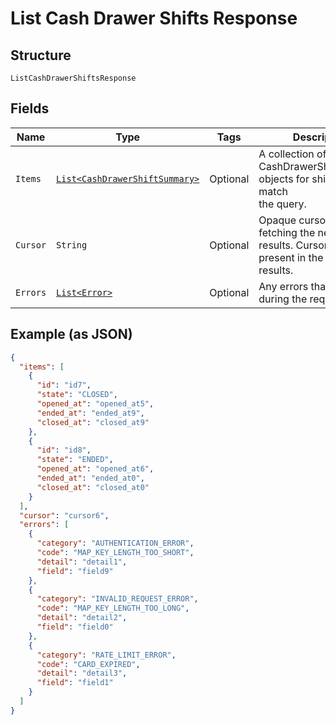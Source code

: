 
# List Cash Drawer Shifts Response

## Structure

`ListCashDrawerShiftsResponse`

## Fields

| Name | Type | Tags | Description | Getter |
|  --- | --- | --- | --- | --- |
| `Items` | [`List<CashDrawerShiftSummary>`](/doc/models/cash-drawer-shift-summary.md) | Optional | A collection of CashDrawerShiftSummary objects for shifts that match<br>the query. | List<CashDrawerShiftSummary> getItems() |
| `Cursor` | `String` | Optional | Opaque cursor for fetching the next page of results. Cursor is not<br>present in the last page of results. | String getCursor() |
| `Errors` | [`List<Error>`](/doc/models/error.md) | Optional | Any errors that occurred during the request. | List<Error> getErrors() |

## Example (as JSON)

```json
{
  "items": [
    {
      "id": "id7",
      "state": "CLOSED",
      "opened_at": "opened_at5",
      "ended_at": "ended_at9",
      "closed_at": "closed_at9"
    },
    {
      "id": "id8",
      "state": "ENDED",
      "opened_at": "opened_at6",
      "ended_at": "ended_at0",
      "closed_at": "closed_at0"
    }
  ],
  "cursor": "cursor6",
  "errors": [
    {
      "category": "AUTHENTICATION_ERROR",
      "code": "MAP_KEY_LENGTH_TOO_SHORT",
      "detail": "detail1",
      "field": "field9"
    },
    {
      "category": "INVALID_REQUEST_ERROR",
      "code": "MAP_KEY_LENGTH_TOO_LONG",
      "detail": "detail2",
      "field": "field0"
    },
    {
      "category": "RATE_LIMIT_ERROR",
      "code": "CARD_EXPIRED",
      "detail": "detail3",
      "field": "field1"
    }
  ]
}
```


